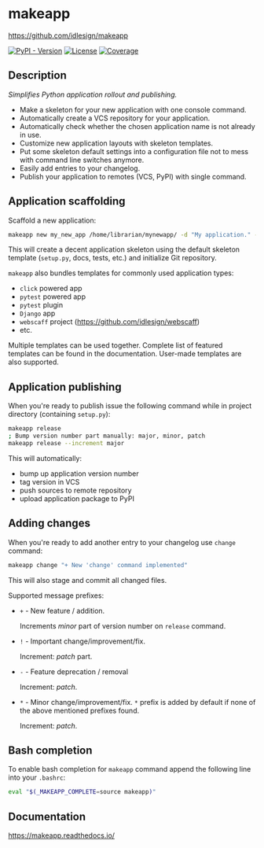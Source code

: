 # makeapp

https://github.com/idlesign/makeapp

[![PyPI - Version](https://img.shields.io/pypi/v/makeapp)](https://pypi.python.org/pypi/makeapp)
[![License](https://img.shields.io/pypi/l/makeapp)](https://pypi.python.org/pypi/makeapp)
[![Coverage](https://img.shields.io/coverallsCoverage/github/idlesign/makeapp)](https://coveralls.io/r/idlesign/makeapp)

## Description

*Simplifies Python application rollout and publishing.*

* Make a skeleton for your new application with one console command.
* Automatically create a VCS repository for your application.
* Automatically check whether the chosen application name is not already in use.
* Customize new application layouts with skeleton templates.
* Put some skeleton default settings into a configuration file not to mess with command line switches anymore.
* Easily add entries to your changelog.
* Publish your application to remotes (VCS, PyPI) with single command.


## Application scaffolding

Scaffold a new application:

``` bash
makeapp new my_new_app /home/librarian/mynewapp/ -d "My application." --author "The Librarian"
```

This will create a decent application skeleton using the default skeleton template (``setup.py``, docs, tests, etc.)
and initialize Git repository.

``makeapp`` also bundles templates for commonly used application types:

* ``click`` powered app
* ``pytest`` powered app
* ``pytest`` plugin
* ``Django`` app
* ``webscaff`` project (https://github.com/idlesign/webscaff)
* etc.

Multiple templates can be used together. Complete list of featured templates can be found in the documentation.
User-made templates are also supported.


## Application publishing

When you're ready to publish issue the following command while in project directory (containing ``setup.py``):

``` bash
makeapp release
; Bump version number part manually: major, minor, patch
makeapp release --increment major
```

This will automatically:

* bump up application version number
* tag version in VCS
* push sources to remote repository
* upload application package to PyPI


## Adding changes

When you're ready to add another entry to your changelog use ``change`` command:

``` bash
makeapp change "+ New 'change' command implemented"
```

This will also stage and commit all changed files.

Supported message prefixes:

* ``+`` - New feature / addition.

  Increments *minor* part of version number on ``release`` command.

* ``!`` - Important change/improvement/fix.

  Increment: *patch* part.

* ``-`` - Feature deprecation / removal

  Increment: *patch*.

* ``*`` - Minor change/improvement/fix. ``*`` prefix is added by default if none of the above mentioned prefixes found.

  Increment: *patch*.


## Bash completion

To enable bash completion for ``makeapp`` command append the following line into your ``.bashrc``:

``` bash
eval "$(_MAKEAPP_COMPLETE=source makeapp)"
```

## Documentation

https://makeapp.readthedocs.io/

